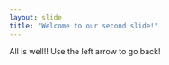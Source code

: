 ```yaml
---
layout: slide
title: "Welcome to our second slide!"
---
```

All is well!!
Use the left arrow to go back!

